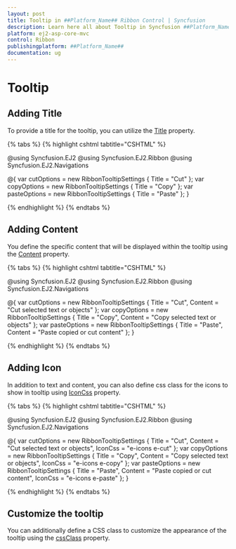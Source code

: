 ```yaml
---
layout: post
title: Tooltip in ##Platform_Name## Ribbon Control | Syncfusion
description: Learn here all about Tooltip in Syncfusion ##Platform_Name## Ribbon control of Syncfusion Essential JS 2 and more.
platform: ej2-asp-core-mvc
control: Ribbon
publishingplatform: ##Platform_Name##
documentation: ug
---
```


# Tooltip

## Adding Title

To provide a title for the tooltip, you can utilize the [Title](https://help.syncfusion.com/cr/aspnetcore-js2/Syncfusion.EJ2.Ribbon.RibbonTooltipSettings.html#Syncfusion_EJ2_Ribbon_RibbonTooltipSettings_Title) property.

{% tabs %}
{% highlight cshtml tabtitle="CSHTML" %}

@using Syncfusion.EJ2
@using Syncfusion.EJ2.Ribbon
@using Syncfusion.EJ2.Navigations

@{
    var cutOptions = new RibbonTooltipSettings { Title = "Cut" };
    var copyOptions = new RibbonTooltipSettings { Title = "Copy" };
    var pasteOptions = new RibbonTooltipSettings { Title = "Paste" };
}

<ejs-ribbon id="ribbon">
    <e-ribbon-tabs>
        <e-ribbon-tab header="Home">
            <e-ribbon-groups>
                <e-ribbon-group header="Clipboard">
                    <e-ribbon-collections>
                        <e-ribbon-collection>
                            <e-ribbon-items>
                                <e-ribbon-item type="Button" allowedSizes=Large ribbonTooltipSettings=cutOptions>
                                    <e-ribbon-buttonsettings iconCss="e-icons e-cut" content="Cut"></e-ribbon-buttonsettings>
                                </e-ribbon-item>
                            </e-ribbon-items>
                        </e-ribbon-collection>
                        <e-ribbon-collection>
                            <e-ribbon-items>
                                <e-ribbon-item type="Button" allowedSizes=Medium ribbonTooltipSettings=copyOptions>
                                    <e-ribbon-buttonsettings iconCss="e-icons e-copy" content="Copy"></e-ribbon-buttonsettings>
                                </e-ribbon-item>
                                <e-ribbon-item type="Button" allowedSizes=Medium ribbonTooltipSettings=pasteOptions>
                                    <e-ribbon-buttonsettings iconCss="e-icons e-paste" content="Paste"></e-ribbon-buttonsettings>
                                </e-ribbon-item>
                            </e-ribbon-items>
                        </e-ribbon-collection>
                    </e-ribbon-collections>
                </e-ribbon-group>
            </e-ribbon-groups>
        </e-ribbon-tab>
    </e-ribbon-tabs>
</ejs-ribbon>

{% endhighlight %}
{% endtabs %}

## Adding Content

You define the specific content that will be displayed within the tooltip using the [Content](https://help.syncfusion.com/cr/aspnetcore-js2/Syncfusion.EJ2.Ribbon.RibbonTooltipSettings.html#Syncfusion_EJ2_Ribbon_RibbonTooltipSettings_Content) property.

{% tabs %}
{% highlight cshtml tabtitle="CSHTML" %}

@using Syncfusion.EJ2
@using Syncfusion.EJ2.Ribbon
@using Syncfusion.EJ2.Navigations

@{
    var cutOptions = new RibbonTooltipSettings { Title = "Cut", Content = "Cut selected text or objects" };
    var copyOptions = new RibbonTooltipSettings { Title = "Copy", Content = "Copy selected text or objects" };
    var pasteOptions = new RibbonTooltipSettings { Title = "Paste", Content = "Paste copied or cut content" };
}

<ejs-ribbon id="ribbon">
    <e-ribbon-tabs>
        <e-ribbon-tab header="Home">
            <e-ribbon-groups>
                <e-ribbon-group header="Clipboard">
                    <e-ribbon-collections>
                        <e-ribbon-collection>
                            <e-ribbon-items>
                                <e-ribbon-item type="Button" allowedSizes=Large ribbonTooltipSettings=cutOptions>
                                    <e-ribbon-buttonsettings iconCss="e-icons e-cut" content="Cut"></e-ribbon-buttonsettings>
                                </e-ribbon-item>
                            </e-ribbon-items>
                        </e-ribbon-collection>
                        <e-ribbon-collection>
                            <e-ribbon-items>
                                <e-ribbon-item type="Button" allowedSizes=Medium ribbonTooltipSettings=copyOptions>
                                    <e-ribbon-buttonsettings iconCss="e-icons e-copy" content="Copy"></e-ribbon-buttonsettings>
                                </e-ribbon-item>
                                <e-ribbon-item type="Button" allowedSizes=Medium ribbonTooltipSettings=pasteOptions>
                                    <e-ribbon-buttonsettings iconCss="e-icons e-paste" content="Paste"></e-ribbon-buttonsettings>
                                </e-ribbon-item>
                            </e-ribbon-items>
                        </e-ribbon-collection>
                    </e-ribbon-collections>
                </e-ribbon-group>
            </e-ribbon-groups>
        </e-ribbon-tab>
    </e-ribbon-tabs>
</ejs-ribbon>

{% endhighlight %}
{% endtabs %}

## Adding Icon

In addition to text and content, you can also define css class for the icons to show in tooltip using [IconCss](https://help.syncfusion.com/cr/aspnetcore-js2/Syncfusion.EJ2.Ribbon.RibbonTooltipSettings.html#Syncfusion_EJ2_Ribbon_RibbonTooltipSettings_IconCss) property.

{% tabs %}
{% highlight cshtml tabtitle="CSHTML" %}

@using Syncfusion.EJ2
@using Syncfusion.EJ2.Ribbon
@using Syncfusion.EJ2.Navigations

@{
    var cutOptions = new RibbonTooltipSettings { Title = "Cut", Content = "Cut selected text or objects", IconCss = "e-icons e-cut" };
    var copyOptions = new RibbonTooltipSettings { Title = "Copy", Content = "Copy selected text or objects", IconCss = "e-icons e-copy" };
    var pasteOptions = new RibbonTooltipSettings { Title = "Paste", Content = "Paste copied or cut content", IconCss = "e-icons e-paste" };
}

<ejs-ribbon id="ribbon">
    <e-ribbon-tabs>
        <e-ribbon-tab header="Home">
            <e-ribbon-groups>
                <e-ribbon-group header="Clipboard">
                    <e-ribbon-collections>
                        <e-ribbon-collection>
                            <e-ribbon-items>
                                <e-ribbon-item type="Button" allowedSizes=Large ribbonTooltipSettings=cutOptions>
                                    <e-ribbon-buttonsettings iconCss="e-icons e-cut" content="Cut"></e-ribbon-buttonsettings>
                                </e-ribbon-item>
                            </e-ribbon-items>
                        </e-ribbon-collection>
                        <e-ribbon-collection>
                            <e-ribbon-items>
                                <e-ribbon-item type="Button" allowedSizes=Medium ribbonTooltipSettings=copyOptions>
                                    <e-ribbon-buttonsettings iconCss="e-icons e-copy" content="Copy"></e-ribbon-buttonsettings>
                                </e-ribbon-item>
                                <e-ribbon-item type="Button" allowedSizes=Medium ribbonTooltipSettings=pasteOptions>
                                    <e-ribbon-buttonsettings iconCss="e-icons e-paste" content="Paste"></e-ribbon-buttonsettings>
                                </e-ribbon-item>
                            </e-ribbon-items>
                        </e-ribbon-collection>
                    </e-ribbon-collections>
                </e-ribbon-group>
            </e-ribbon-groups>
        </e-ribbon-tab>
    </e-ribbon-tabs>
</ejs-ribbon>

{% endhighlight %}
{% endtabs %}

## Customize the tooltip

You can additionally define a CSS class to customize the appearance of the tooltip using the [cssClass](https://help.syncfusion.com/cr/aspnetcore-js2/Syncfusion.EJ2.Ribbon.RibbonTooltipSettings.html#Syncfusion_EJ2_Ribbon_RibbonTooltipSettings_CssClass) property.

